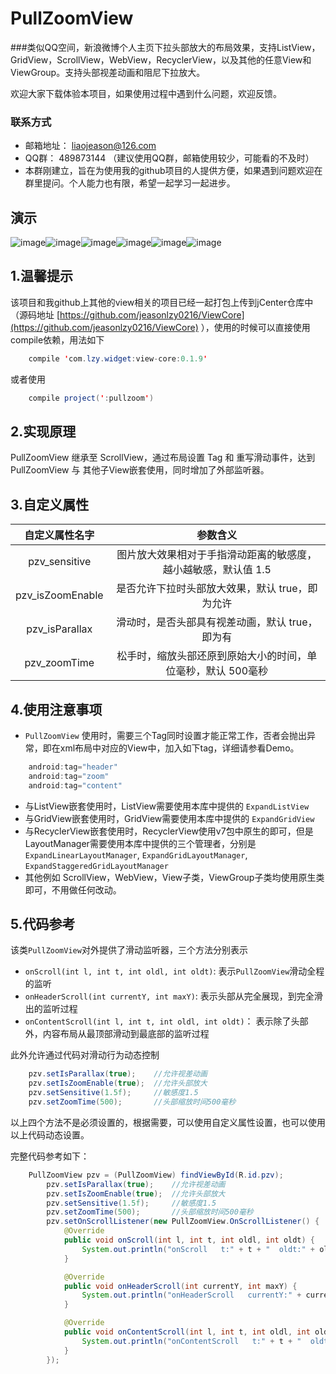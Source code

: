 # PullZoomView
###类似QQ空间，新浪微博个人主页下拉头部放大的布局效果，支持ListView，GridView，ScrollView，WebView，RecyclerView，以及其他的任意View和ViewGroup。支持头部视差动画和阻尼下拉放大。

欢迎大家下载体验本项目，如果使用过程中遇到什么问题，欢迎反馈。

### 联系方式
 * 邮箱地址： liaojeason@126.com
 * QQ群： 489873144 （建议使用QQ群，邮箱使用较少，可能看的不及时）
 * 本群刚建立，旨在为使用我的github项目的人提供方便，如果遇到问题欢迎在群里提问。个人能力也有限，希望一起学习一起进步。


## 演示
 ![image](https://github.com/jeasonlzy0216/PullZoomView/blob/master/screenshots/demo1.png)![image](https://github.com/jeasonlzy0216/PullZoomView/blob/master/screenshots/demo2.png)![image](https://github.com/jeasonlzy0216/PullZoomView/blob/master/screenshots/demo3.png)![image](https://github.com/jeasonlzy0216/PullZoomView/blob/master/screenshots/demo4.gif)![image](https://github.com/jeasonlzy0216/PullZoomView/blob/master/screenshots/demo5.gif)![image](https://github.com/jeasonlzy0216/PullZoomView/blob/master/screenshots/demo6.gif)

## 1.温馨提示
  该项目和我github上其他的view相关的项目已经一起打包上传到jCenter仓库中（源码地址 [https://github.com/jeasonlzy0216/ViewCore](https://github.com/jeasonlzy0216/ViewCore) ），使用的时候可以直接使用compile依赖，用法如下
```java
	compile 'com.lzy.widget:view-core:0.1.9'
```
或者使用
```java
    compile project(':pullzoom')
```


## 2.实现原理 
PullZoomView 继承至 ScrollView，通过布局设置 Tag 和 重写滑动事件，达到 PullZoomView 与 其他子View嵌套使用，同时增加了外部监听器。

## 3.自定义属性
<table>
  <tdead>
    <tr>
      <th align="center">自定义属性名字</th>
      <th align="center">参数含义</th>
    </tr>
  </tdead>
  <tbody>
    <tr>
      <td align="center">pzv_sensitive</td>
      <td align="center">图片放大效果相对于手指滑动距离的敏感度，越小越敏感，默认值 1.5</td>
    </tr>
    <tr>
      <td align="center">pzv_isZoomEnable</td>
      <td align="center">是否允许下拉时头部放大效果，默认 true，即为允许</td>
    </tr>
    <tr>
      <td align="center">pzv_isParallax</td>
      <td align="center">滑动时，是否头部具有视差动画，默认 true， 即为有</td>
    </tr>
    <tr>
      <td align="center">pzv_zoomTime</td>
      <td align="center">松手时，缩放头部还原到原始大小的时间，单位毫秒，默认 500毫秒</td>
    </tr>
  </tbody>
</table>

## 4.使用注意事项
 * `PullZoomView` 使用时，需要三个Tag同时设置才能正常工作，否者会抛出异常，即在xml布局中对应的View中，加入如下tag，详细请参看Demo。
```java
    android:tag="header"
	android:tag="zoom"
	android:tag="content"
```
 * 与ListView嵌套使用时，ListView需要使用本库中提供的 `ExpandListView`
 * 与GridView嵌套使用时，GridView需要使用本库中提供的 `ExpandGridView`
 * 与RecyclerView嵌套使用时，RecyclerView使用v7包中原生的即可，但是LayoutManager需要使用本库中提供的三个管理者，分别是 `ExpandLinearLayoutManager`, `ExpandGridLayoutManager`, `ExpandStaggeredGridLayoutManager`
 * 其他例如 ScrollView，WebView，View子类，ViewGroup子类均使用原生类即可，不用做任何改动。

## 5.代码参考
该类`PullZoomView`对外提供了滑动监听器，三个方法分别表示

 * `onScroll(int l, int t, int oldl, int oldt)`: 表示`PullZoomView`滑动全程的监听
 * `onHeaderScroll(int currentY, int maxY)`: 表示头部从完全展现，到完全滑出的监听过程
 * `onContentScroll(int l, int t, int oldl, int oldt)`： 表示除了头部外，内容布局从最顶部滑动到最底部的监听过程

此外允许通过代码对滑动行为动态控制
```java
	pzv.setIsParallax(true);    //允许视差动画
    pzv.setIsZoomEnable(true);  //允许头部放大
    pzv.setSensitive(1.5f);     //敏感度1.5
    pzv.setZoomTime(500);       //头部缩放时间500毫秒
```
以上四个方法不是必须设置的，根据需要，可以使用自定义属性设置，也可以使用以上代码动态设置。

完整代码参考如下：
```java
	PullZoomView pzv = (PullZoomView) findViewById(R.id.pzv);
        pzv.setIsParallax(true);    //允许视差动画
        pzv.setIsZoomEnable(true);  //允许头部放大
        pzv.setSensitive(1.5f);     //敏感度1.5
        pzv.setZoomTime(500);       //头部缩放时间500毫秒
        pzv.setOnScrollListener(new PullZoomView.OnScrollListener() {
            @Override
            public void onScroll(int l, int t, int oldl, int oldt) {
                System.out.println("onScroll   t:" + t + "  oldt:" + oldt);
            }

            @Override
            public void onHeaderScroll(int currentY, int maxY) {
                System.out.println("onHeaderScroll   currentY:" + currentY + "  maxY:" + maxY);
            }

            @Override
            public void onContentScroll(int l, int t, int oldl, int oldt) {
                System.out.println("onContentScroll   t:" + t + "  oldt:" + oldt);
            }
        });
```

